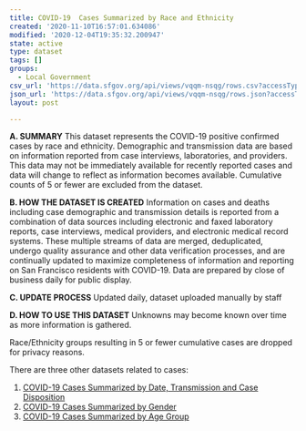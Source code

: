 ```yaml
---
title: COVID-19  Cases Summarized by Race and Ethnicity
created: '2020-11-10T16:57:01.634086'
modified: '2020-12-04T19:35:32.200947'
state: active
type: dataset
tags: []
groups:
  - Local Government
csv_url: 'https://data.sfgov.org/api/views/vqqm-nsqg/rows.csv?accessType=DOWNLOAD'
json_url: 'https://data.sfgov.org/api/views/vqqm-nsqg/rows.json?accessType=DOWNLOAD'
layout: post

---
```

<strong>A. SUMMARY</strong>
This dataset represents the COVID-19 positive confirmed cases by race and ethnicity. Demographic and transmission data are based on information reported from case interviews, laboratories, and providers. This data may not be immediately available for recently reported cases and data will change to reflect as information becomes available. Cumulative counts of 5 or fewer are excluded from the dataset.

<strong>B. HOW THE DATASET IS CREATED</strong>
Information on cases and deaths including case demographic and transmission details is reported from a combination of data sources including electronic and faxed laboratory reports, case interviews, medical providers, and electronic medical record systems. These multiple streams of data are merged, deduplicated, undergo quality assurance and other data verification processes, and are continually updated to maximize completeness of information and reporting on San Francisco residents with COVID-19. Data are prepared by close of business daily for public display.

<strong>C. UPDATE PROCESS</strong>
Updated daily, dataset uploaded manually by staff

<strong>D. HOW TO USE THIS DATASET</strong>
Unknowns may become known over time as more information is gathered.

Race/Ethnicity groups resulting in 5 or fewer cumulative cases are dropped for privacy reasons.

There are three other datasets related to cases:
1. <a href="https://data.sfgov.org/COVID-19/COVID-19-Cases-Summarized-by-Date-Transmission-and/tvq9-ec9w">COVID-19 Cases Summarized by Date, Transmission and Case Disposition</a>
2. <a href="https://data.sfgov.org/COVID-19/COVID-19-Cases-Summarized-by-Gender/nhy6-gqam">COVID-19 Cases Summarized by Gender</a>
3. <a href="https://data.sfgov.org/COVID-19/COVID-19-Cases-Summarized-by-Age-Group/sunc-2t3k">COVID-19 Cases Summarized by Age Group</a>
